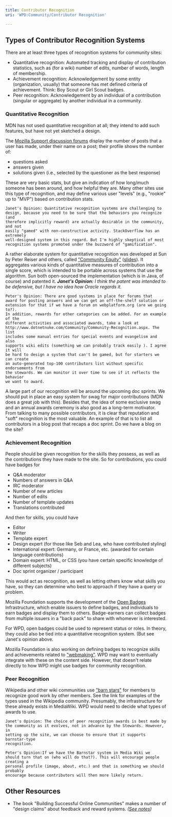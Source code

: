 ```yaml
---
title: Contributor Recognition
uri: 'WPD:Community/Contributor Recognition'

---
```

## <span>Types of Contributor Recognition Systems</span>

There are at least three types of recognition systems for community sites:

-   Quantitative recognition: Automated tracking and display of contribution statistics, such as (for a wiki) number of edits, number of words, length of membership.
-   Achievement recognition: Acknowledgement by some entity (organization, usually) that someone has met defined criteria of achievement. Think: Boy Scout or Girl Scout badges.
-   Peer recognition: Acknowledgement by an individual of a contribution (singular or aggregate) by another individual in a community.

### <span>Quantitative Recognition</span>

MDN has not used quantitative recognition at all; they intend to add such features, but have not yet sketched a design.

The [Mozilla Support discussion forums](https://support.mozilla.org/en-US/forums) display the number of posts that a user has made, under their name on a post; their profile shows the number of:

-   questions asked
-   answers given
-   solutions given (i.e., selected by the questioner as the best response)

These are very basic stats, but give an indication of how long/much someone has been around, and how helpful they are. Many other sites use this type of recognition, and may define various user "levels" (e.g., "rookie" up to "MVP") based on contribution stats.

    Janet's Opinion: Quantitative recognition systems are challenging to
    design, because you need to be sure that the behaviors you recognize (and
    therefore implicitly reward) are actually desirable in the community, and not
    easily "gamed" with non-constructive activity. StackOverflow has an extremely
    well-designed system in this regard. But I'm highly skeptical of most
    recognition systems promoted under the buzzword of "gamification".

A rather elaborate system for quantitative recognition was developed at Sun by Peter Reiser and others, called ["Community Equity"](http://kenai.com/projects/community-equity) ([slides](http://www.slideshare.net/peterreiser/community-equity-overview-2419832)). It aggregates various kinds of quantitative measures of contribution into a single score, which is intended to be portable across systems that use the algorithm. Sun both open-sourced the implementation (which is in Java, of course) and patented it. ***Janet's Opinion:** I think the patent was intended to be defensive, but I have no idea how Oracle regards it.*

    Peter's Opinion: There are good systems in place for forums that
    award for posting answers and we can get an off-the-shelf solution or
    extension for that if we have a forum on webplatform.org (are we going to?).
    In addition, rewards for other categories can be added. For an example of the
    different activities and associated awards, take a look at
    http://www.dotnetnuke.com/Community/Community-Recognition.aspx. The list
    includes some manual entries for special events and evangelism and also
    supports wiki edits (something we can probably track easily ). I agree it will
    be hard to design a system that can't be gamed, but for starters we can create
    an auto-generated top-100 contributors list without specific endorsements from
    the stewards. We can monitor it over time to see if it reflects the behavior
    we want to award.

A large part of our recognition will be around the upcoming doc sprints. We should put in place an easy system for swag for major contributions (MDN does a great job with this). Besides that, the idea of some exclusive swag and an annual awards ceremony is also good as a long-term motivator. From talking to many possible contributors, it is clear that reputation and "soft" recognition is the most valuable. An example of that is to list all contributors in a blog post that recaps a doc sprint. Do we have a blog on the site?

### <span>Achievement Recognition</span>

People should be given recognition for the skills they possess, as well as the contributions they have made to the site. So for contributions, you could have badges for

-   Q&A moderator
-   Numbers of answers in Q&A
-   IRC moderator
-   Number of new articles
-   Number of edits
-   Number of template updates
-   Translations contributed

And then for skills, you could have

-   Editor
-   Writer
-   Template expert
-   Design expert (for those like Seb and Lea, who have contributed styling)
-   International expert: Germany, or France, etc. (awarded for certain language contributions)
-   Domain expert: HTML, or CSS (you have certain specific knowledge of different subjects)
-   Doc sprint organizer / participant

This would act as recognition, as well as letting others know what skills you have, so they can determine who best to approach if they have a query or problem.

Mozilla Foundation supports the development of the [Open Badges](http://www.openbadges.org) Infrastructure, which enable issuers to define badges, and individuals to earn badges and display them to others. Badge-earners can collect badges from multiple issuers in a "back pack" to share with whomever is interested.

For WPD, open badges could be used to represent status or roles. In theory, they could also be tied into a quantitative recognition system. (But see Janet's opinion above.

Mozilla Foundation is also working on defining badges to recognize skills and achievements related to ["webmaking"](http://erinknight.com/post/29830945702/webmaker-badges). WPD may want to eventually integrate with these on the content side. However, that doesn't relate directly to how WPD might use badges for community recognition.

### <span>Peer Recognition</span>

Wikipedia and other wiki communities use ["barn stars"](https://en.wikipedia.org/wiki/Wikipedia:Barnstars) for members to recognize good work by other members. See the link for examples of the types used in the Wikipedia community. Presumably, the infrastructure for these already exists in MediaWiki. WPD would need to decide what types of awards to use.

    Janet's Opinion: The choice of peer recognition awards is best made by
    the community as it evolves, not in advance by the Stewards. However, in
    setting up the site, we can choose to ensure that it supports barnstar-type
    recognition.

    Peter's Opinion:If we have the Barnstar system in Media Wiki we
    should turn that on (who will do that?). This will encourage people creating a
    personal profile (image, about, etc.) and that is something we should probably
    encourage because contributors will then more likely return.

## <span>Other Resources</span>

-   The book "Building Successful Online Communities" makes a number of "design claims" about feedback and reward systems. *([See notes](https://www.w3.org/2011/docs/wiki/Book_Notes))*
